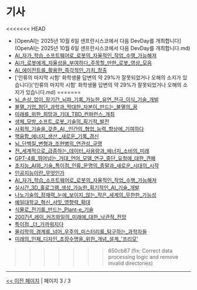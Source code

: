 # 기사

<<<<<<< HEAD
- [OpenAI는 2025년 10월 6일 샌프란시스코에서 다음 DevDay를 개최합니다](OpenAI는 2025년 10월 6일 샌프란시스코에서 다음 DevDay를 개최합니다.md)
- [AI_자가_학습_소프트웨어로_로봇의_자율적인_작업_수행_가능해져](AI_자가_학습_소프트웨어로_로봇의_자율적인_작업_수행_가능해져.md)
- [AI가_로봇에게_자율성을_부여하다_주목할_만한_로봇_영상_모음](AI가_로봇에게_자율성을_부여하다_주목할_만한_로봇_영상_모음.md)
- [AI_에이전트를_활용한_즉각적인_가치_창출](AI_에이전트를_활용한_즉각적인_가치_창출.md)
- ['인류의 마지막 시험' 화학생물 답변의 약 29%가 잘못되었거나 오해의 소지가 있습니다]('인류의 마지막 시험' 화학생물 답변의 약 29%가 잘못되었거나 오해의 소지가 있습니다.md)
=======
- [뇌_손상_없이_장기간_뇌파_기록_가능한_유연_전극_이식_기술_개발](뇌_손상_없이_장기간_뇌파_기록_가능한_유연_전극_이식_기술_개발.md)
- [불멸_기업_첨단_과학과_막대한_자본이_만드는_불멸의_꿈](불멸_기업_첨단_과학과_막대한_자본이_만드는_불멸의_꿈.md)
- [미래를_위한_희망과_기대_TBD_컨퍼런스_개최](미래를_위한_희망과_기대_TBD_컨퍼런스_개최.md)
- [생체_모방_소프트_로봇_기술의_획기적_발전](생체_모방_소프트_로봇_기술의_획기적_발전.md)
- [사회적_기술을_갖춘_AI,_인간의_협업_능력_향상에_기여하다](사회적_기술을_갖춘_AI,_인간의_협업_능력_향상에_기여하다.md)
- [핵융합_에너지_생산,_새로운_기록_경신](핵융합_에너지_생산,_새로운_기록_경신.md)
- [뇌_단백질_변형과_조현병의_연관성_규명](뇌_단백질_변형과_조현병의_연관성_규명.md)
- [전_세계적으로_급증하는_데이터_사용량과_에너지_소비의_미래](전_세계적으로_급증하는_데이터_사용량과_에너지_소비의_미래.md)
- [GPT-4를_뛰어넘는_거대_언어_모델_연구_중단_요청에_대한_견해](GPT-4를_뛰어넘는_거대_언어_모델_연구_중단_요청에_대한_견해.md)
- [초지능_AI와_기술_특이점_인류_문명의_종말과_새로운_시대의_시작](초지능_AI와_기술_특이점_인류_문명의_종말과_새로운_시대의_시작.md)
- [인공지능이란_무엇인가](인공지능이란_무엇인가.md)
- [AI_자가_학습_소프트웨어로_로봇의_자율적인_작업_수행_가능해져](AI_자가_학습_소프트웨어로_로봇의_자율적인_작업_수행_가능해져.md)
- [실시간_3D_홀로그램_생성_가능한_획기적인_AI_기술_개발](실시간_3D_홀로그램_생성_가능한_획기적인_AI_기술_개발.md)
- [나노기술의_잠재력_눈에_보이지_않는_작은_세계의_무한한_가능성](나노기술의_잠재력_눈에_보이지_않는_작은_세계의_무한한_가능성.md)
- [예일대학교_혁신_서밋_영향력_확대](예일대학교_혁신_서밋_영향력_확대.md)
- [식물로_전기를_만드는_Plant-e_기술](식물로_전기를_만드는_Plant-e_기술.md)
- [2007년_레이_커즈와일의_미래에_대한_낙관적_전망](2007년_레이_커즈와일의_미래에_대한_낙관적_전망.md)
- [특이점,_더_가까워지다](특이점,_더_가까워지다.md)
- [물리학의_경계를_넘어_우주의_미스터리를_탐구하는_과학자들](물리학의_경계를_넘어_우주의_미스터리를_탐구하는_과학자들.md)
- [미래의_인체_디자인_초장수명을_위한_개념_설계_'프리모'](미래의_인체_디자인_초장수명을_위한_개념_설계_'프리모'.md)
>>>>>>> 650cb87 (fix: Correct data processing logic and remove invalid directories)

---
[<< 이전 페이지](page-2.md)  |  페이지 3 / 3